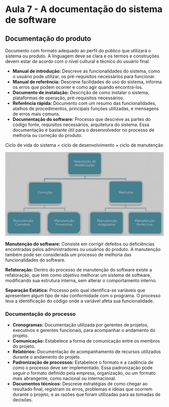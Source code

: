  # Aula 7 - A documentação do sistema de software

## **Documentação do produto**
Documento com formato adequado ao perfil do público que utilizará o sistema ou produto. A linguagem deve se clara e os termos e construções devem estar de acordo com o nível cultural e técnico do usuário final.

 - **Manual de introdução:** Descreve as funcionalidades do sistema, como o usuário pode utilizar, os pré-requisitos necessários para funcionar.
 - **Manual de referência:** Descreve facilidades do uso do sistema, informa os erros que podem ocorrer e como agir quando encontrá-los.
 - **Documento de instalação:** Descrição de como instalar o sistema, plataformas de operação, pré-requisitos necessários.
 - **Referência rápida:** Documento com um resumo das funcionalidades, atalhos de procedimentos, principais funções utilizadas, e mensagens de erros mais comuns.
 - **Documentação do software:** Processo que descreve as partes do código fonte, requisitos necessários, arquitetura do sistema. Essa documentação é bastante útil para o desenvolvedor no processo de melhoria ou correção do produto.

Ciclo de vida do sistema = ciclo de desenvolvimento + ciclo de manutenção

![ciclo de vida de um sistema](/media/processos_dev_software/ciclo_vida_sistema.png)

**Manutenção do software:** Consiste em corrigir defeitos ou deficiências encontradas pelos administradores ou usuários do produto. A manutenção também pode ser considerada um processo de melhoria das funcionalidades do software.

**Refatoração:** Dentro do processo de manutenção do software existe a refatoração, que tem como objetivo melhorar um sistema de software, modificando sua estrutura interna, sem alterar o comportamento interno.

**Separação Estática:** Processo pelo qual identifica-se variáveis que apresentem algum tipo de não conformidade com o programa. O processo leva a identificação do código onde a variável afeta sua funcionalidade.

### **Documentação do processo**

 - **Cronogramas:** Documentação utilizada por gerentes de projetos, executivos e gerentes funcionais, para acompanhar o andamento do projeto.
 - **Comunicação:** Estabelece a forma de comunicação entre os membros do projeto.
 - **Relatórios:** Documentação de acompanhamento de recursos utilizados durante o andamento do projeto.
 - **Padronização de processos:** Estabelece o formato e a cadência de como o processo deve ser implementado. Essa padronização pode seguir o formato definido pela empresa, organização, ou um formato mais abrangente, como nacional ou internacional.
 - **Documentos técnicos:** Descreve estratégias de como chegar ao resultado final, registram os erros, problemas e ideias que ocorrem durante o projeto, e as razões que foram utilizadas para as tomadas de decisões.